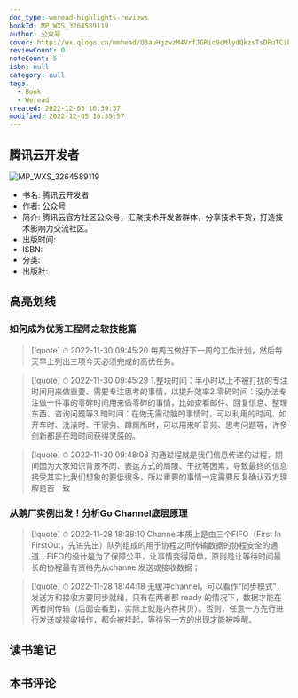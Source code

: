 ```yaml
---
doc_type: weread-highlights-reviews
bookId: MP_WXS_3264589119
author: 公众号
cover: http://wx.qlogo.cn/mmhead/Q3auHgzwzM4VrfJGRic9cMlydQkzsTsDFuTCibNUQzMB9ZojL9eXjWAQ/0
reviewCount: 0
noteCount: 5
isbn: null
category: null
tags:
  - Book
  - Weread
created: 2022-12-05 16:39:57
modified: 2022-12-05 16:39:57
---
```


## 腾讯云开发者

![MP_WXS_3264589119](http://wx.qlogo.cn/mmhead/Q3auHgzwzM4VrfJGRic9cMlydQkzsTsDFuTCibNUQzMB9ZojL9eXjWAQ/0)
- 书名: 腾讯云开发者
- 作者: 公众号
- 简介: 腾讯云官方社区公众号，汇聚技术开发者群体，分享技术干货，打造技术影响力交流社区。
- 出版时间: 
- ISBN: 
- 分类: 
- 出版社: 

## 高亮划线

### 如何成为优秀工程师之软技能篇


> [!quote] ⏱ 2022-11-30 09:45:20
> 每周五做好下一周的工作计划，然后每天早上列出三项今天必须完成的高优任务。
 


> [!quote] ⏱ 2022-11-30 09:45:29
> 1.整块时间：半小时以上不被打扰的专注时间用来做重要、需要专注思考的事情，以提升效率2.零碎时间：没办法专注做一件事的零碎时间用来做零碎的事情，比如查看邮件、回复信息、整理东西、咨询问题等3.暗时间：在做无需动脑的事情时，可以利用的时间。如开车时、洗澡时、干家务、蹲厠所时，可以用来听音频、思考问题等，许多创新都是在暗时间获得灵感的。
 


> [!quote] ⏱ 2022-11-30 09:48:08
> 沟通过程就是我们信息传递的过程，期间因为大家知识背景不同、表达方式的局限、干扰等因素，导致最终的信息接受其实比我们想象的要低很多，所以重要的事情一定需要反复确认双方理解是否一致
 


### 从鹅厂实例出发！分析Go Channel底层原理


> [!quote] ⏱ 2022-11-28 18:38:10
> Channel本质上是由三个FIFO（First In FirstOut，先进先出）队列组成的用于协程之间传输数据的协程安全的通道；FIFO的设计是为了保障公平，让事情变得简单，原则是让等待时间最长的协程最有资格先从channel发送或接收数据；
 


> [!quote] ⏱ 2022-11-28 18:44:18
> 无缓冲channel，可以看作“同步模式”，发送方和接收方要同步就绪，只有在两者都 ready 的情况下，数据才能在两者间传输（后面会看到，实际上就是内存拷贝）。否则，任意一方先行进行发送或接收操作，都会被挂起，等待另一方的出现才能被唤醒。
 



## 读书笔记


## 本书评论

